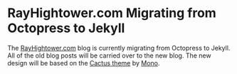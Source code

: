# RayHightower.com Migrating from Octopress to Jekyll
The [RayHightower.com](http://rayhightower.com) blog is currently migrating from Octopress to Jekyll. All of the old blog posts will be carried over to the new blog. The new design will be based on the [Cactus theme](http://wolfr.github.io/cactus-jekyll-theme/) by [Mono](http://mono.company/).


